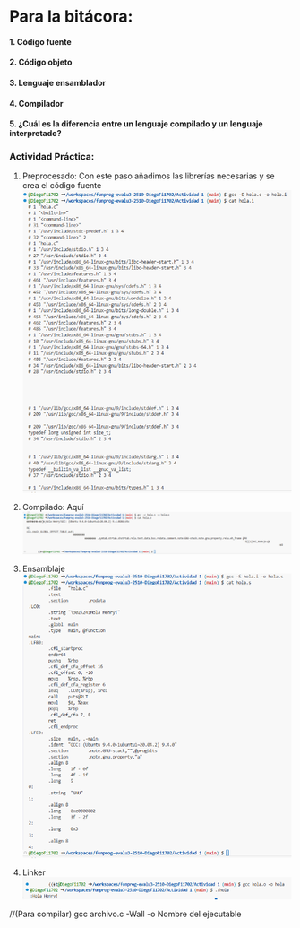 # Para la bitácora:
#### 1. Código fuente




#### 2. Código objeto





#### 3. Lenguaje ensamblador




#### 4. Compilador



#### 5. ¿Cuál es la diferencia entre un lenguaje compilado y un lenguaje interpretado?



### Actividad Práctica:
1. Preprocesado: 
Con este paso añadimos las librerías necesarias y se crea el código fuente
![Preproc](/Imagenes/A.Prac%20PREPROC.png)

2. Compilado: Aquí
![Compil](/Imagenes/A.Prac%20CodigoOb.png)

3. Ensamblaje 
![Ensam](/Imagenes/A.Prac%20ENSAM.png)

4. Linker
![EXE](/Imagenes/A.Prac%20Ejec.png)

//(Para compilar) gcc archivo.c -Wall -o Nombre del ejecutable